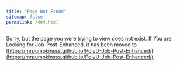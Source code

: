 ```yaml
---
title: "Page Not Found"
sitemap: false
permalink: /404.html
---
```


Sorry, but the page you were trying to view does not exist.
If You are Looking for Job-Post-Enhanced, it has been moved to [https://mrpumpkinsss.github.io/PolyU-Job-Post-Enhanced/](https://mrpumpkinsss.github.io/PolyU-Job-Post-Enhanced/)
